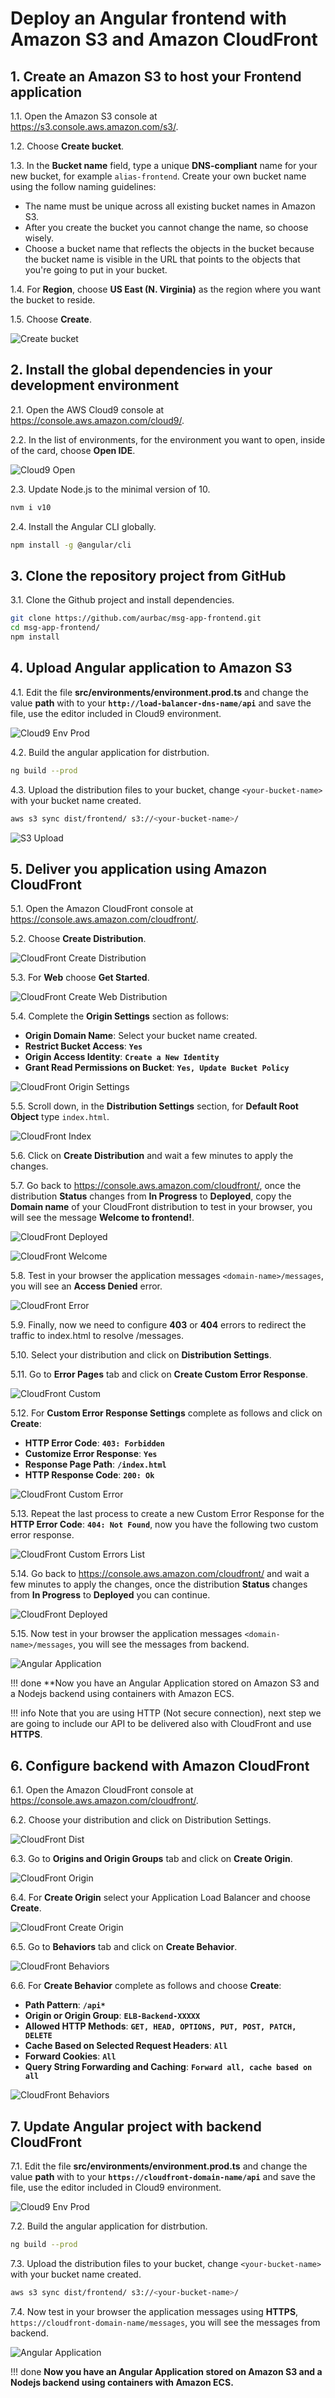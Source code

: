 # Deploy an Angular frontend with Amazon S3 and Amazon CloudFront

## 1. Create an Amazon S3 to host your Frontend application

1.1\. Open the Amazon S3 console at https://s3.console.aws.amazon.com/s3/.

1.2\. Choose **Create bucket**.

1.3\. In the **Bucket name** field, type a unique **DNS-compliant** name for your new bucket, for example `alias-frontend`. Create your own bucket name using the follow naming guidelines:

* The name must be unique across all existing bucket names in Amazon S3.
* After you create the bucket you cannot change the name, so choose wisely.
* Choose a bucket name that reflects the objects in the bucket because the bucket name is visible in the URL that points to the objects that you're going to put in your bucket.

1.4\. For **Region**, choose **US East (N. Virginia)** as the region where you want the bucket to reside.

1.5\. Choose **Create**.

![Create bucket](images/s3-create.png)


## 2. Install the global dependencies in your development environment

2.1\. Open the AWS Cloud9 console at https://console.aws.amazon.com/cloud9/.

2.2\. In the list of environments, for the environment you want to open, inside of the card, choose **Open IDE**.

![Cloud9 Open](images/cloud9-open.png)

2.3\. Update Node.js to the minimal version of 10.

``` bash
nvm i v10
```

2.4\. Install the Angular CLI globally.

``` bash
npm install -g @angular/cli
```

## 3. Clone the repository project from GitHub

3.1\. Clone the Github project and install dependencies.

``` bash
git clone https://github.com/aurbac/msg-app-frontend.git
cd msg-app-frontend/
npm install
```

## 4. Upload Angular application to Amazon S3

4.1\. Edit the file **src/environments/environment.prod.ts** and change the value **path** with to your **`http://load-balancer-dns-name/api`** and save the file, use the editor included in Cloud9 environment.

![Cloud9 Env Prod](images2/cloud-env-prod.png)

4.2\. Build the angular application for distrbution.

``` bash
ng build --prod
```

4.3\. Upload the distribution files to your bucket, change `<your-bucket-name>` with your bucket name created.

``` bash
aws s3 sync dist/frontend/ s3://<your-bucket-name>/
```

![S3 Upload](images/s3-upload.png)

## 5. Deliver you application using Amazon CloudFront

5.1\. Open the Amazon CloudFront console at https://console.aws.amazon.com/cloudfront/.

5.2\. Choose **Create Distribution**.

![CloudFront Create Distribution](images/cf-create-button.png)

5.3\. For **Web** choose **Get Started**.

![CloudFront Create Web Distribution](images/cf-web-distribution.png)

5.4\. Complete the **Origin Settings** section as follows:

* **Origin Domain Name**: Select your bucket name created.
* **Restrict Bucket Access**: **``Yes``**
* **Origin Access Identity**: **``Create a New Identity``**
* **Grant Read Permissions on Bucket**: **``Yes, Update Bucket Policy``**

![CloudFront Origin Settings](images/cf-origin-settings.png)

5.5\. Scroll down, in the **Distribution Settings** section, for **Default Root Object** type `index.html`.

![CloudFront Index](images/cf-index.png)

5.6\. Click on **Create Distribution** and wait a few minutes to apply the changes.

5.7\. Go back to https://console.aws.amazon.com/cloudfront/, once the distribution **Status** changes from **In Progress** to **Deployed**, copy the **Domain name** of your CloudFront distribution to test in your browser, you will see the message **Welcome to frontend!**.

![CloudFront Deployed](images/cf-deployed.png)

![CloudFront Welcome](images/cf-welcome.png)

5.8\. Test in your browser the application messages `<domain-name>/messages`, you will see an **Access Denied** error.

![CloudFront Error](images/cf-errror.png)

5.9\. Finally, now we need to configure **403** or **404** errors to redirect the traffic to index.html to resolve /messages.

5.10\. Select your distribution and click on **Distribution Settings**.

5.11\. Go to **Error Pages** tab and click on **Create Custom Error Response**.

![CloudFront Custom](images/cf-custom.png)

5.12\. For **Custom Error Response Settings** complete as follows and click on **Create**:

* **HTTP Error Code**: **``403: Forbidden``**
* **Customize Error Response**: **``Yes``**
* **Response Page Path**: **``/index.html``**
* **HTTP Response Code**: **``200: Ok``**

![CloudFront Custom Error](images/cf-custom-403.png)

5.13\. Repeat the last process to create a new Custom Error Response for the **HTTP Error Code**: **``404: Not Found``**, now you have the following two custom error response.

![CloudFront Custom Errors List](images/cf-customs.png)

5.14\. Go back to https://console.aws.amazon.com/cloudfront/ and wait a few minutes to apply the changes, once the distribution **Status** changes from **In Progress** to **Deployed** you can continue.

![CloudFront Deployed](images/cf-deployed.png)

5.15\. Now test in your browser the application messages `<domain-name>/messages`, you will see the messages from backend.

![Angular Application](images/angular.png)

!!! done
    **Now you have an Angular Application stored on Amazon S3 and a Nodejs backend using containers with Amazon ECS. 
    
!!! info
    Note that you are using HTTP (Not secure connection), next step we are going to include our API to be delivered also with CloudFront and use **HTTPS**.

## 6. Configure backend with Amazon CloudFront

6.1\. Open the Amazon CloudFront console at https://console.aws.amazon.com/cloudfront/.

6.2\. Choose your distribution and click on Distribution Settings.

![CloudFront Dist](images2/cloudfront-dist.png)

6.3\. Go to **Origins and Origin Groups** tab and click on **Create Origin**.

![CloudFront Origin](images2/cloudfront-origin.png)

6.4\. For **Create Origin** select your Application Load Balancer and choose **Create**.

![CloudFront Create Origin](images2/cloudfront-create-origin.png)

6.5\. Go to **Behaviors** tab and click on **Create Behavior**.

![CloudFront Behaviors](images2/cloudfront-behaviors.png)

6.6\. For **Create Behavior** complete as follows and choose **Create**:

* **Path Pattern**: **``/api*``**
* **Origin or Origin Group**: **``ELB-Backend-XXXXX``**
* **Allowed HTTP Methods**: **``GET, HEAD, OPTIONS, PUT, POST, PATCH, DELETE``**
* **Cache Based on Selected Request Headers**: **``All``**
* **Forward Cookies**: **``All``**
* **Query String Forwarding and Caching**: **``Forward all, cache based on all``**

![CloudFront Behaviors](images/cloudfront-create-beh.png)

## 7. Update Angular project with backend CloudFront

7.1\. Edit the file **src/environments/environment.prod.ts** and change the value **path** with to your **`https://cloudfront-domain-name/api`** and save the file, use the editor included in Cloud9 environment.

![Cloud9 Env Prod](images2/cloudfront-cloud9-new.png)

7.2\. Build the angular application for distrbution.

``` bash
ng build --prod
```

7.3\. Upload the distribution files to your bucket, change `<your-bucket-name>` with your bucket name created.

``` bash
aws s3 sync dist/frontend/ s3://<your-bucket-name>/
```

7.4\. Now test in your browser the application messages using **HTTPS**, `https://cloudfront-domain-name/messages`, you will see the messages from backend.

![Angular Application](images2/cloudfront-frontend.png)

!!! done
    **Now you have an Angular Application stored on Amazon S3 and a Nodejs backend using containers with Amazon ECS.**